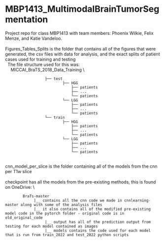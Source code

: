# MBP1413_MultimodalBrainTumorSegmentation
Project repo for class MBP1413 with team members: Phoenix Wilkie, Felix Menze, and Katie Vandeloo. \
 \
Figures_Tables_Splits is the folder that contains all of the figures that were generated, the csv files with data for analysis, and the exact splits of patient cases used for training and testing \
&nbsp; The file structure used for this was: \
&emsp;  MICCAI_BraTS_2018_Data_Training \
```
                  ├── test 
                          ├── HGG 
                              ├── patients 
                              ├── ... 
                              └── patients 
                          └── LGG 
                              ├── patients 
                              ├── ... 
                              └── patients 
                  └── train 
                          ├── HGG 
                              ├── patients 
                              ├── ... 
                              └── patients 
                          └── LGG 
                              ├── patients 
                              ├── ... 
                              └── patients 
```
 \
cnn_model_per_slice is the folder containing all of the models from the cnn per T1w slice \
 \
checkpoint has all the models from the pre-existing methods, this is found on OneDrive: \
```
        BraTs-master 
             |__ contains all the cnn code we made in cnnlearning-master along with some of the analysis files 
             |__ it also contains all of the modified pre-existing model code in the pytorch folder - original code is in old_original_code 
                  |__ output has all of the prediction output from testing for each model contained as images
                  |__ models contains the code used for each model that is run from train_2022 and test_2022 python scripts 
```
